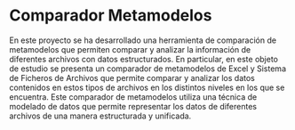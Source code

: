 
# Comparador Metamodelos

En este proyecto se ha desarrollado una herramienta 
de comparación de metamodelos que permiten comparar y analizar la información 
de diferentes archivos con datos estructurados. En particular, en este objeto de 
estudio se presenta un comparador de metamodelos de Excel y Sistema de 
Ficheros de Archivos que permite comparar y analizar los datos contenidos en estos 
tipos de archivos en los distintos niveles en los que se encuentra.
Este comparador de metamodelos utiliza una técnica de modelado de datos que 
permite representar los datos de diferentes archivos de una manera estructurada y 
unificada.

